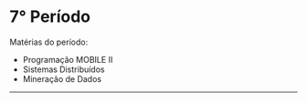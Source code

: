 # 7° Período 

Matérias do período:

- Programação MOBILE II
- Sistemas Distribuídos
- Mineração de Dados

---
